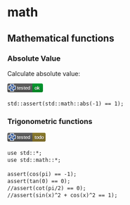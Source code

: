 # math

## Mathematical functions

### Absolute Value

Calculate absolute value:

![test](.banner/math_abs.png)

```µcad,math_abs
std::assert(std::math::abs(-1) == 1);
```

### Trigonometric functions

![test](.banner/math_trigonometric.png)

```µcad,math_trigonometric#todo
use std::*;
use std::math::*;

assert(cos(pi) == -1);
assert(tan(0) == 0);
//assert(cot(pi/2) == 0);
//assert(sin(x)^2 + cos(x)^2 == 1);
```
